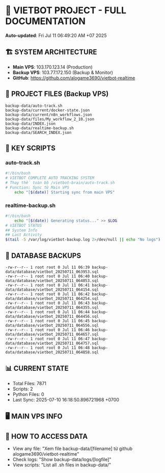 # 🤖 VIETBOT PROJECT - FULL DOCUMENTATION
**Auto-updated**: Fri Jul 11 06:49:20 AM +07 2025

## 🏗️ SYSTEM ARCHITECTURE
- **Main VPS**: 103.170.123.14 (Production)
- **Backup VPS**: 103.77.172.150 (Backup & Monitor)
- **GitHub**: https://github.com/alogame3690/vietbot-realtime

## 📁 PROJECT FILES (Backup VPS)
```
backup-data/auto-track.sh
backup-data/current/docker-state.json
backup-data/current/n8n_workflows.json
backup-data/files/My_workflow_2_10.json
backup-data/INDEX.json
backup-data/realtime-backup.sh
backup-data/SEARCH_INDEX.json
```

## 🔧 KEY SCRIPTS
### auto-track.sh
```bash
#!/bin/bash
# VIETBOT COMPLETE AUTO TRACKING SYSTEM
# Thay thế toàn bộ /vietbot-brain/auto-track.sh
# Function: Sync từ Main VPS
    echo "[$(date)] Starting sync from main VPS"
```
### realtime-backup.sh
```bash
#!/bin/bash
    echo "[$(date)] Generating status..." >> $LOG
# VIETBOT STATUS
## System Info
## Last Activity
$(tail -5 /var/log/vietbot-backup.log 2>/dev/null || echo "No logs")
```

## 💾 DATABASE BACKUPS
```
-rw-r--r-- 1 root root 0 Jul 11 06:39 backup-data/database/vietbot_20250711_063953.sql
-rw-r--r-- 1 root root 0 Jul 11 06:40 backup-data/database/vietbot_20250711_064053.sql
-rw-r--r-- 1 root root 0 Jul 11 06:41 backup-data/database/vietbot_20250711_064154.sql
-rw-r--r-- 1 root root 0 Jul 11 06:42 backup-data/database/vietbot_20250711_064254.sql
-rw-r--r-- 1 root root 0 Jul 11 06:43 backup-data/database/vietbot_20250711_064355.sql
-rw-r--r-- 1 root root 0 Jul 11 06:44 backup-data/database/vietbot_20250711_064456.sql
-rw-r--r-- 1 root root 0 Jul 11 06:45 backup-data/database/vietbot_20250711_064556.sql
-rw-r--r-- 1 root root 0 Jul 11 06:46 backup-data/database/vietbot_20250711_064657.sql
-rw-r--r-- 1 root root 0 Jul 11 06:47 backup-data/database/vietbot_20250711_064757.sql
-rw-r--r-- 1 root root 0 Jul 11 06:48 backup-data/database/vietbot_20250711_064858.sql
```

## 📊 CURRENT STATE
- Total Files: 7871
- Scripts: 2
- Python Files: 0
- Last Sync: 2025-07-10 16:18:50.896721968 +0700

## 🖥️ MAIN VPS INFO


## 🚨 HOW TO ACCESS DATA
- View any file: "Xem file backup-data/[filename] từ github alogame3690/vietbot-realtime"
- Check logs: "Show backup-data/logs/[logfile]"
- View scripts: "List all .sh files in backup-data/"
